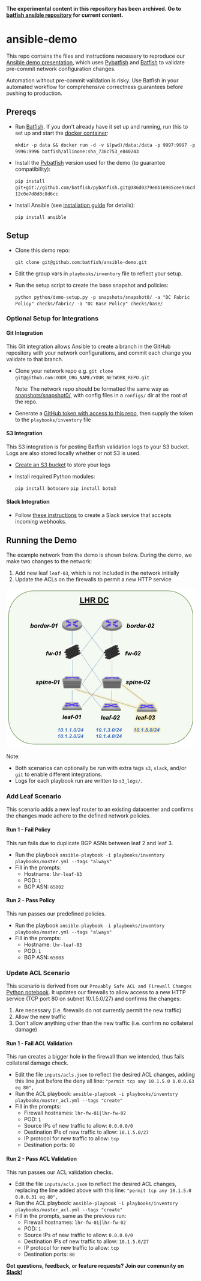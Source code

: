 **The experimental content in this repository has been archived. Go to [batfish ansible repository](https://github.com/batfish/ansible) for current content.**

# ansible-demo
This repo contains the files and instructions necessary to reproduce our [Ansible demo presentation](https://www.ansible.com/resources/webinars-training/validating-pre-commit-network-configuration-changes-at-scale-with-batfish-ansible), which uses [Pybatfish](https://github.com/batfish/pybatfish) and [Batfish](https://github.com/batfish/batfish) to validate pre-commit network configuration changes.  

Automation without pre-commit validation is risky. Use Batfish in your automated workflow for comprehensive correctness guarantees before pushing to production.


## Prereqs

* Run [Batfish](https://github.com/batfish/batfish).  If you don't already have it set up and running, run this to set up and start the [docker container](https://github.com/batfish/docker/blob/master/batfish.md):

  `mkdir -p data && docker run -d -v $(pwd)/data:/data -p 9997:9997 -p 9996:9996 batfish/allinone:sha_736c753_e840243`
* Install the [Pybatfish](https://github.com/batfish/pybatfish) version used for the demo (to guarantee compatibility):

  `pip install git+git://github.com/batfish/pybatfish.git@386d0379e0b16985cee9c6cd12c0e7d8d8c8d6cc`
* Install Ansible (see [installation guide](https://docs.ansible.com/ansible/2.7/installation_guide/intro_installation.html) for details):

  `pip install ansible`

## Setup
* Clone this demo repo:

  `git clone git@github.com:batfish/ansible-demo.git`
* Edit the group vars in `playbooks/inventory` file to reflect your setup.
* Run the setup script to create the base snapshot and policies:

  `python python/demo-setup.py -p snapshots/snapshot0/ -a "DC Fabric Policy" checks/fabric/ -a "DC Base Policy" checks/base/`

### Optional Setup for Integrations

#### Git Integration
This Git integration allows Ansible to create a branch in the GitHub repository with your network configurations, and commit each change you validate to that branch.
* Clone your network repo e.g.
  `git clone git@github.com:YOUR_ORG_NAME/YOUR_NETWORK_REPO.git`

  Note: The network repo should be formatted the same way as [snapshots/snapshot0/](https://github.com/batfish/ansible-demo/blob/master/snapshots/snapshot0/), with config files in a `configs/` dir at the root of the repo.
* Generate a [GitHub token with access to this repo](https://help.github.com/articles/creating-a-personal-access-token-for-the-command-line/), then supply the token to the `playbooks/inventory` file

#### S3 Integration
This S3 integration is for posting Batfish validation logs to your S3 bucket. Logs are also stored locally whether or not S3 is used.
* [Create an S3 bucket](https://docs.aws.amazon.com/AmazonS3/latest/gsg/CreatingABucket.html) to store your logs
* Install required Python modules:

  `pip install botocore`
  `pip install boto3`

#### Slack Integration
* Follow [these instructions](https://get.slack.help/hc/en-us/articles/115005265063-Incoming-WebHooks-for-Slack) to create a Slack service that accepts incoming webhooks.

## Running the Demo

The example network from the demo is shown below. During the demo, we make two changes to the network:
1. Add new leaf `leaf-03`, which is not included in the network initially
2. Update the ACLs on the firewalls to permit a new HTTP service

<img src="images/batfish-ansible-demo-network-diagram.png" width="600">

Note:
* Both scenarios can optionally be run with extra tags `s3`, `slack`, and/or `git` to enable different integrations.
* Logs for each playbook run are written to `s3_logs/`.

### Add Leaf Scenario
This scenario adds a new leaf router to an existing datacenter and confirms the changes made adhere to the defined network policies.

#### Run 1 - Fail Policy
This run fails due to duplicate BGP ASNs between leaf 2 and leaf 3.

* Run the playbook `ansible-playbook -i playbooks/inventory playbooks/master.yml --tags "always"`
* Fill in the prompts:
  * Hostname: `lhr-leaf-03`
  * POD: `1`
  * BGP ASN: `65002`

#### Run 2 - Pass Policy
This run passes our predefined policies.

* Run the playbook `ansible-playbook -i playbooks/inventory playbooks/master.yml --tags "always"`
* Fill in the prompts:
  * Hostname: `lhr-leaf-03`
  * POD: `1`
  * BGP ASN: `65003`


### Update ACL Scenario
This scenario is derived from our `Provably Safe ACL and Firewall Changes` [Python notebook](https://github.com/batfish/pybatfish/blob/master/jupyter_notebooks/Provably%20Safe%20ACL%20and%20Firewall%20Changes.ipynb).  It updates our firewalls to allow access to a new HTTP service (TCP port 80 on subnet 10.1.5.0/27) and confirms the changes:
1) Are necessary (i.e. firewalls do not currently permit the new traffic)
2) Allow the new traffic
3) Don't allow anything other than the new traffic (i.e. confirm no collateral damage)

#### Run 1 - Fail ACL Validation
This run creates a bigger hole in the firewall than we intended, thus fails collateral damage check.

* Edit the file `inputs/acls.json` to reflect the desired ACL changes, adding this line just before the deny all line: `"permit tcp any 10.1.5.0 0.0.0.63 eq 80",`
* Run the ACL playbook: `ansible-playbook -i playbooks/inventory playbooks/master_acl.yml --tags "create"`
* Fill in the prompts:
  * Firewall hostnames: `lhr-fw-01|lhr-fw-02`
  * POD: `1`
  * Source IPs of new traffic to allow: `0.0.0.0/0`
  * Destination IPs of new traffic to allow: `10.1.5.0/27`
  * IP protocol for new traffic to allow: `tcp`
  * Destination ports: `80`

#### Run 2 - Pass ACL Validation
This run passes our ACL validation checks.

* Edit the file `inputs/acls.json` to reflect the desired ACL changes, replacing the line added above with this line: `"permit tcp any 10.1.5.0 0.0.0.31 eq 80",`
* Run the ACL playbook: `ansible-playbook -i playbooks/inventory playbooks/master_acl.yml --tags "create"`
* Fill in the prompts, same as the previous run:
  * Firewall hostnames: `lhr-fw-01|lhr-fw-02`
  * POD: `1`
  * Source IPs of new traffic to allow: `0.0.0.0/0`
  * Destination IPs of new traffic to allow: `10.1.5.0/27`
  * IP protocol for new traffic to allow: `tcp`
  * Destination ports: `80`

**Got questions, feedback, or feature requests? Join our community on [Slack!](https://join.slack.com/t/batfish-org/shared_invite/enQtMzA0Nzg2OTAzNzQ1LTUxOTJlY2YyNTVlNGQ3MTJkOTIwZTU2YjY3YzRjZWFiYzE4ODE5ODZiNjA4NGI5NTJhZmU2ZTllOTMwZDhjMzA)**
